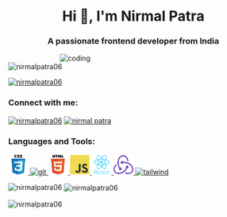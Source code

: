 <h1 align="center">Hi 👋, I'm Nirmal Patra</h1>
<h3 align="center">A passionate frontend developer from India</h3>
<img align="right" alt="coding" width="400" src="https://media.tenor.com/6JptszQgCnkAAAAj/text-work.gif">

<p align="left"> <img src="https://komarev.com/ghpvc/?username=nirmalpatra06&label=Profile%20views&color=0e75b6&style=flat" alt="nirmalpatra06" /> </p>

<p align="left"> <a href="https://twitter.com/nirmalpatra06" target="blank"><img src="https://img.shields.io/twitter/follow/nirmalpatra06?logo=twitter&style=for-the-badge" alt="nirmalpatra06" /></a> </p>

<h3 align="left">Connect with me:</h3>
<p align="left">
<a href="https://twitter.com/nirmalpatra06" target="blank"><img align="center" src="https://raw.githubusercontent.com/rahuldkjain/github-profile-readme-generator/master/src/images/icons/Social/twitter.svg" alt="nirmalpatra06" height="30" width="40" /></a>
<a href="https://linkedin.com/in/nirmal patra" target="blank"><img align="center" src="https://raw.githubusercontent.com/rahuldkjain/github-profile-readme-generator/master/src/images/icons/Social/linked-in-alt.svg" alt="nirmal patra" height="30" width="40" /></a>
</p>

<h3 align="left">Languages and Tools:</h3>
<p align="left"> <a href="https://www.w3schools.com/css/" target="_blank" rel="noreferrer"> <img src="https://raw.githubusercontent.com/devicons/devicon/master/icons/css3/css3-original-wordmark.svg" alt="css3" width="40" height="40"/> </a> <a href="https://git-scm.com/" target="_blank" rel="noreferrer"> <img src="https://www.vectorlogo.zone/logos/git-scm/git-scm-icon.svg" alt="git" width="40" height="40"/> </a> <a href="https://www.w3.org/html/" target="_blank" rel="noreferrer"> <img src="https://raw.githubusercontent.com/devicons/devicon/master/icons/html5/html5-original-wordmark.svg" alt="html5" width="40" height="40"/> </a> <a href="https://developer.mozilla.org/en-US/docs/Web/JavaScript" target="_blank" rel="noreferrer"> <img src="https://raw.githubusercontent.com/devicons/devicon/master/icons/javascript/javascript-original.svg" alt="javascript" width="40" height="40"/> </a> <a href="https://reactjs.org/" target="_blank" rel="noreferrer"> <img src="https://raw.githubusercontent.com/devicons/devicon/master/icons/react/react-original-wordmark.svg" alt="react" width="40" height="40"/> </a> <a href="https://redux.js.org" target="_blank" rel="noreferrer"> <img src="https://raw.githubusercontent.com/devicons/devicon/master/icons/redux/redux-original.svg" alt="redux" width="40" height="40"/> </a> <a href="https://tailwindcss.com/" target="_blank" rel="noreferrer"> <img src="https://www.vectorlogo.zone/logos/tailwindcss/tailwindcss-icon.svg" alt="tailwind" width="40" height="40"/> </a> </p>

<p><img align="left" src="https://github-readme-stats.vercel.app/api/top-langs?username=nirmalpatra06&show_icons=true&locale=en&layout=compact" alt="nirmalpatra06" /></p>

<p>&nbsp;<img align="center" src="https://github-readme-stats.vercel.app/api?username=nirmalpatra06&show_icons=true&locale=en" alt="nirmalpatra06" /></p>

<p><img align="center" src="https://github-readme-streak-stats.herokuapp.com/?user=nirmalpatra06&" alt="nirmalpatra06" /></p>
